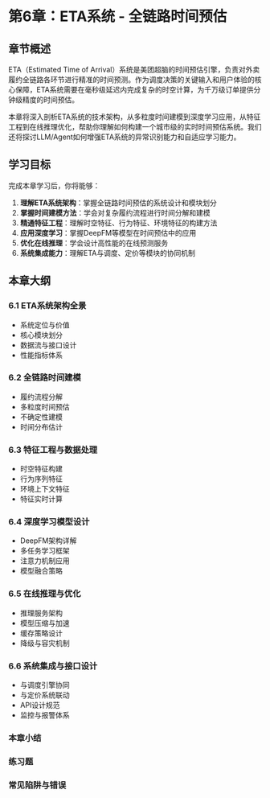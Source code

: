 # 第6章：ETA系统 - 全链路时间预估

## 章节概述

ETA（Estimated Time of Arrival）系统是美团超脑的时间预估引擎，负责对外卖履约全链路各环节进行精准的时间预测。作为调度决策的关键输入和用户体验的核心保障，ETA系统需要在毫秒级延迟内完成复杂的时空计算，为千万级订单提供分钟级精度的时间预估。

本章将深入剖析ETA系统的技术架构，从多粒度时间建模到深度学习应用，从特征工程到在线推理优化，帮助你理解如何构建一个城市级的实时时间预估系统。我们还将探讨LLM/Agent如何增强ETA系统的异常识别能力和自适应学习能力。

## 学习目标

完成本章学习后，你将能够：

1. **理解ETA系统架构**：掌握全链路时间预估的系统设计和模块划分
2. **掌握时间建模方法**：学会对复杂履约流程进行时间分解和建模
3. **精通特征工程**：理解时空特征、行为特征、环境特征的构建方法
4. **应用深度学习**：掌握DeepFM等模型在时间预估中的应用
5. **优化在线推理**：学会设计高性能的在线预测服务
6. **系统集成能力**：理解ETA与调度、定价等模块的协同机制

## 本章大纲

### 6.1 ETA系统架构全景
- 系统定位与价值
- 核心模块划分
- 数据流与接口设计
- 性能指标体系

### 6.2 全链路时间建模
- 履约流程分解
- 多粒度时间预估
- 不确定性建模
- 时间分布估计

### 6.3 特征工程与数据处理
- 时空特征构建
- 行为序列特征
- 环境上下文特征
- 特征实时计算

### 6.4 深度学习模型设计
- DeepFM架构详解
- 多任务学习框架
- 注意力机制应用
- 模型融合策略

### 6.5 在线推理与优化
- 推理服务架构
- 模型压缩与加速
- 缓存策略设计
- 降级与容灾机制

### 6.6 系统集成与接口设计
- 与调度引擎协同
- 与定价系统联动
- API设计规范
- 监控与报警体系

### 本章小结

### 练习题

### 常见陷阱与错误